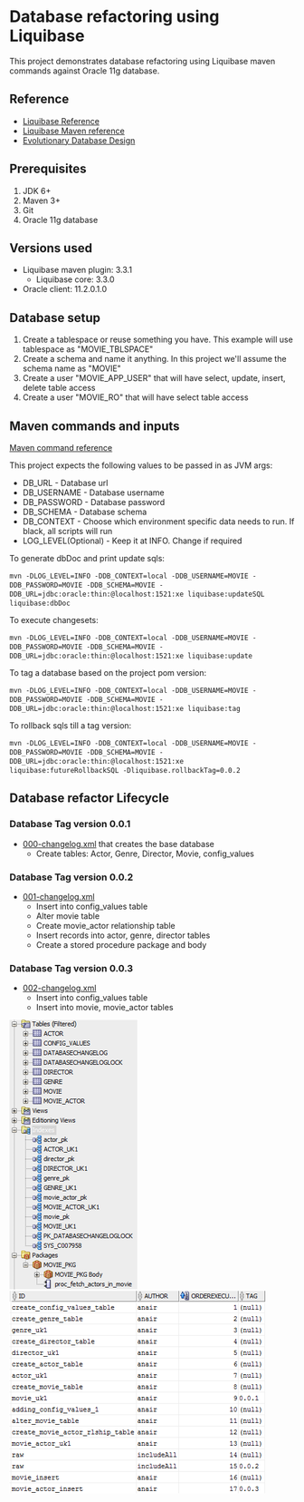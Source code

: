 Database refactoring using Liquibase
==========
This project demonstrates database refactoring using Liquibase maven commands against Oracle 11g database.

Reference
----

* [Liquibase Reference](http://www.liquibase.org/documentation/)    
* [Liquibase Maven reference](http://www.liquibase.org/documentation/maven/)
* [Evolutionary Database Design](http://martinfowler.com/articles/evodb.html)         

Prerequisites
--------
1. JDK 6+
2. Maven 3+
3. Git     
4. Oracle 11g database          

Versions used
-----
- Liquibase maven plugin: 3.3.1         
	- Liquibase core: 3.3.0                
- Oracle client: 11.2.0.1.0       

Database setup
---------
1. Create a tablespace or reuse something you have. This example will use tablespace as "MOVIE_TBLSPACE"         
2. Create a schema and name it anything. In this project we'll assume the schema name as "MOVIE"     
3. Create a user "MOVIE_APP_USER" that will have select, update, insert, delete table access         
4. Create a user "MOVIE_RO" that will have select table access           

     	       
Maven commands and inputs
-----------
[Maven command reference](http://www.liquibase.org/documentation/maven/)  

This project expects the following values to be passed in as JVM args:     
    
* DB_URL - Database url       
* DB_USERNAME - Database username   
* DB_PASSWORD - Database password      
* DB_SCHEMA - Database schema    
* DB_CONTEXT - Choose which environment specific data needs to run. If black, all scripts will run   
* LOG_LEVEL(Optional) - Keep it at INFO. Change if required         


To generate dbDoc and print update sqls:                  
	
	mvn -DLOG_LEVEL=INFO -DDB_CONTEXT=local -DDB_USERNAME=MOVIE -DDB_PASSWORD=MOVIE -DDB_SCHEMA=MOVIE -DDB_URL=jdbc:oracle:thin:@localhost:1521:xe liquibase:updateSQL liquibase:dbDoc

To execute changesets:         
	
	mvn -DLOG_LEVEL=INFO -DDB_CONTEXT=local -DDB_USERNAME=MOVIE -DDB_PASSWORD=MOVIE -DDB_SCHEMA=MOVIE -DDB_URL=jdbc:oracle:thin:@localhost:1521:xe liquibase:update


To tag a database based on the project pom version:        
	
	mvn -DLOG_LEVEL=INFO -DDB_CONTEXT=local -DDB_USERNAME=MOVIE -DDB_PASSWORD=MOVIE -DDB_SCHEMA=MOVIE -DDB_URL=jdbc:oracle:thin:@localhost:1521:xe liquibase:tag


To rollback sqls till a tag version:                
	
	mvn -DLOG_LEVEL=INFO -DDB_CONTEXT=local -DDB_USERNAME=MOVIE -DDB_PASSWORD=MOVIE -DDB_SCHEMA=MOVIE -DDB_URL=jdbc:oracle:thin:@localhost:1521:xe liquibase:futureRollbackSQL -Dliquibase.rollbackTag=0.0.2    
       

Database refactor Lifecycle
---------       
### Database Tag version 0.0.1
* [000-changelog.xml](src/main/resources/000/000-changelog.xml) that creates the base database          
	- Create tables: Actor, Genre, Director, Movie, config_values 
	              
### Database Tag version 0.0.2
* [001-changelog.xml](src/main/resources/001/001-changelog.xml)  
	- Insert into config_values table      
	- Alter movie table    
	- Create movie_actor relationship table    
	- Insert records into actor, genre, director tables
	- Create a stored procedure package and body    
	     
### Database Tag version 0.0.3
* [002-changelog.xml](src/main/resources/002/002-changelog.xml)     
	- Insert into config_values table         
	- Insert into movie, movie_actor tables     
	     
![Database Overview](movie_database.PNG)
![Database Change Log](databasechangelog.PNG)